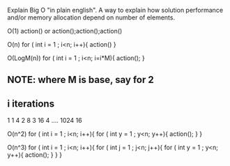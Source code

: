 Explain Big O "in plain english".
A way to explain how solution performance and/or memory allocation depend on number of elements. 

O(1)
action()
or
action();action();action()


O(n) 
for ( int i = 1 ; i<n; i++){
 action()
}


O(LogM(n))
for ( int i = 1 ; i<n; i=i*M){
 action();
}

NOTE:
where M is base, say for 2
-----------------
i       iterations
-----------------
1       1
4       2
8       3
16      4
....
1024    16


O(n^2) 
for ( int i = 1 ; i<n; i++){
	for ( int y = 1 ; y<n; y++){
	  action();
	}
}

O(n^3) 
for ( int i = 1 ; i<n; i++){
	for ( int j = 1 ; j<n; j++){
		for ( int y = 1 ; y<n; y++){
		  action();
		}
	}
}
